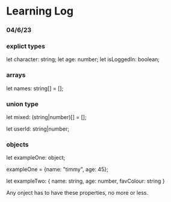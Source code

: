 # Learning Log

### 04/6/23

### explict types

let character: string;
let age: number;
let isLoggedIn: boolean;


### arrays

let names: string[] = [];


### union type

let mixed: (string|number)[] = [];

let userId: string|number;

### objects

let exampleOne: object;

exampleOne = {name: "timmy", age: 45};

let exampleTwo: {
    name: string,
    age: number,
    favColour: string
}

Any onject has to have these properties, no more or less.

